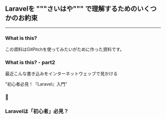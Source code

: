 ## Laravelを  """さいはや""" で理解するためのいくつかのお約束

---

### What is this?

この資料はGitPitchを使ってみたいがために作った資料です。

### What is this? - part2

最近こんな書き込みをインターネットウェッブで見かける



"初心者必見！『Laravel』入門"

### :thinking:

### Laravelは「初心者」必見？
